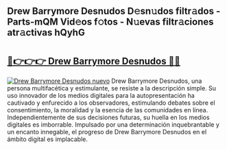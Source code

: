 ## Drew Barrymore Desnudos D𝚎sn𝚞dos filtr𝚊dos - Parts-mQM Vid𝚎os f𝚘tos - N𝚞evas filtr𝚊ciones atr𝚊ctivas hQyhG

# <h2><a href="http://mb3w8p.tromn.icu/?c=Drew+Barrymore+Desnudos">🔗👉👉👉 Drew Barrymore Desnudos 🔗🔗</a></h2>

[![Drew Barrymore Desnudos nuevo](https://i.imgur.com/pEAQMta.gif)](http://mb3w8p.tromn.icu/?c=Drew+Barrymore+Desnudos)
Drew Barrymore Desnudos, una persona multifacética y estimulante, se resiste a la descripción simple. Su uso innovador de los medios digitales para la autopresentación ha cautivado y enfurecido a los observadores, estimulando debates sobre el consentimiento, la moralidad y la esencia de las comunidades en línea. Independientemente de sus decisiones futuras, su huella en los medios digitales es imborrable. Impulsado por una determinación inquebrantable y un encanto innegable, el progreso de Drew Barrymore Desnudos en el ámbito digital es implacable.
